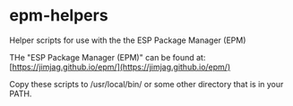 # epm-helpers
Helper scripts for use with the the ESP Package Manager (EPM)

THe "ESP Package Manager (EPM)" can be found at:
[https://jimjag.github.io/epm/](https://jimjag.github.io/epm/)

Copy these scripts to /usr/local/bin/ or some other directory that is
in your PATH.
